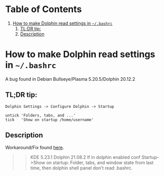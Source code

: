 
# Table of Contents

1.  [How to make Dolphin read settings in `~/.bashrc`](#org4ad2c44)
    1.  [TL;DR tip:](#org6fd4c53)
    2.  [Description](#orgbb98939)



<a id="org4ad2c44"></a>

# How to make Dolphin read settings in `~/.bashrc`

A bug found in Debian Bullseye/Plasma 5.20.5/Dolphin 20.12.2


<a id="org6fd4c53"></a>

## TL;DR tip:

    Dolphin Settings -> Configure Dolphin -> Startup 
    
    untick 'Folders, tabs, and ...'
    tick   'Show on startup /home/username'


<a id="orgbb98939"></a>

## Description

Workaround/Fix found [here](https://bugs.kde.org/show_bug.cgi?id=279614#c41).

> > KDE 5.23.1
> Dolphin 21.08.2
> If in dolphin enabled conf Startup->Show on startup: Folder, tabs, and window state from last time, then dolphin shell panel don't read .bashrc.

